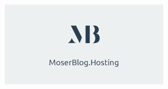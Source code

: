 <p align="center">
    <img src="https://raw.githubusercontent.com/MoserBlog/.github/main/images/github-titleimages/hosting-titleimage.png">
</p>